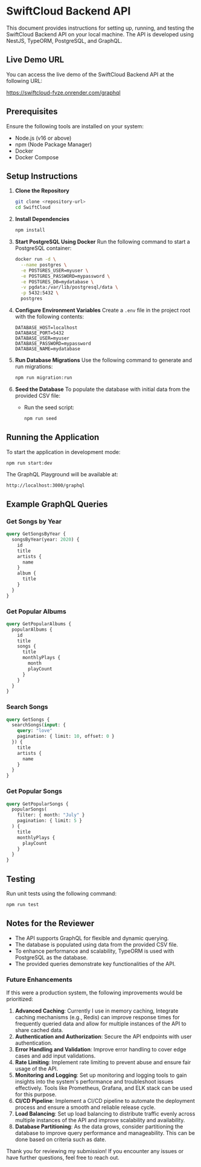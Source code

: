 # SwiftCloud Backend API

This document provides instructions for setting up, running, and testing the SwiftCloud Backend API on your local machine. The API is developed using NestJS, TypeORM, PostgreSQL, and GraphQL.

## Live Demo URL

You can access the live demo of the SwiftCloud Backend API at the following URL: 

https://swiftcloud-fvze.onrender.com/graphql


## Prerequisites

Ensure the following tools are installed on your system:

- Node.js (v16 or above)
- npm (Node Package Manager)
- Docker
- Docker Compose

## Setup Instructions

1. **Clone the Repository**
   ```bash
   git clone <repository-url>
   cd SwiftCloud
   ```

2. **Install Dependencies**
   ```bash
   npm install
   ```

3. **Start PostgreSQL Using Docker**
   Run the following command to start a PostgreSQL container:
   ```bash
   docker run -d \
     --name postgres \
     -e POSTGRES_USER=myuser \
     -e POSTGRES_PASSWORD=mypassword \
     -e POSTGRES_DB=mydatabase \
     -v pgdata:/var/lib/postgresql/data \
     -p 5432:5432 \
     postgres
   ```

4. **Configure Environment Variables**
   Create a `.env` file in the project root with the following contents:
   ```env
   DATABASE_HOST=localhost
   DATABASE_PORT=5432
   DATABASE_USER=myuser
   DATABASE_PASSWORD=mypassword
   DATABASE_NAME=mydatabase
   ```

5. **Run Database Migrations**
   Use the following command to generate and run migrations:
   ```bash
   npm run migration:run
   ```

6. **Seed the Database**
   To populate the database with initial data from the provided CSV file:
   - Run the seed script:
     ```bash
     npm run seed
     ```

## Running the Application

To start the application in development mode:
```bash
npm run start:dev
```

The GraphQL Playground will be available at:
```
http://localhost:3000/graphql
```

## Example GraphQL Queries

### Get Songs by Year
```graphql
query GetSongsByYear {
  songsByYear(year: 2020) {
    id
    title
    artists {
      name
    }
    album {
      title
    }
  }
}
```

### Get Popular Albums
```graphql
query GetPopularAlbums {
  popularAlbums {
    id
    title
    songs {
      title
      monthlyPlays {
        month
        playCount
      }
    }
  }
}
```

### Search Songs
```graphql
query GetSongs {
  searchSongs(input: {
    query: "love"
    pagination: { limit: 10, offset: 0 }
  }) {
    title
    artists {
      name
    }
  }
}
```

### Get Popular Songs
```graphql
query GetPopularSongs {
  popularSongs(
    filter: { month: "July" }
    pagination: { limit: 5 }
  ) {
    title
    monthlyPlays {
      playCount
    }
  }
}
```

## Testing

Run unit tests using the following command:
```bash
npm run test
```

## Notes for the Reviewer

- The API supports GraphQL for flexible and dynamic querying.
- The database is populated using data from the provided CSV file.
- To enhance performance and scalability, TypeORM is used with PostgreSQL as the database.
- The provided queries demonstrate key functionalities of the API.

### Future Enhancements

If this were a production system, the following improvements would be prioritized:

1. **Advanced Caching**: Currently I use in memory caching, Integrate caching mechanisms (e.g., Redis) can improve response times for frequently queried data and allow for multiple instances of the API to share cached data.
2. **Authentication and Authorization**: Secure the API endpoints with user authentication.
3. **Error Handling and Validation**: Improve error handling to cover edge cases and add input validations.
4. **Rate Limiting**: Implement rate limiting to prevent abuse and ensure fair usage of the API.
5. **Monitoring and Logging**: Set up monitoring and logging tools to gain insights into the system's performance and troubleshoot issues effectively. Tools like Prometheus, Grafana, and ELK stack can be used for this purpose.
6. **CI/CD Pipeline**: Implement a CI/CD pipeline to automate the deployment process and ensure a smooth and reliable release cycle.
7. **Load Balancing**: Set up load balancing to distribute traffic evenly across multiple instances of the API and improve scalability and availability.
8. **Database Partitioning**: As the data grows, consider partitioning the database to improve query performance and manageability. This can be done based on criteria such as date.


Thank you for reviewing my submission! If you encounter any issues or have further questions, feel free to reach out.

